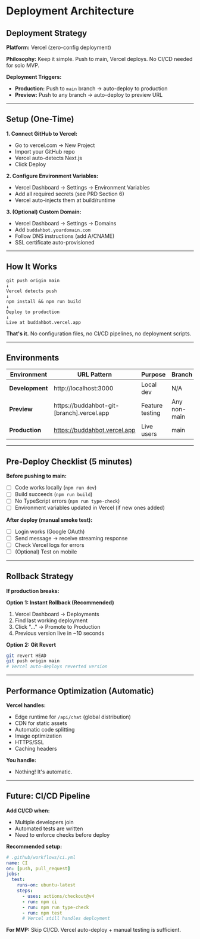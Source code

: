 # Deployment Architecture

## Deployment Strategy

**Platform:** Vercel (zero-config deployment)

**Philosophy:** Keep it simple. Push to main, Vercel deploys. No CI/CD needed for solo MVP.

**Deployment Triggers:**
- **Production:** Push to `main` branch → auto-deploy to production
- **Preview:** Push to any branch → auto-deploy to preview URL

---

## Setup (One-Time)

**1. Connect GitHub to Vercel:**
- Go to vercel.com → New Project
- Import your GitHub repo
- Vercel auto-detects Next.js
- Click Deploy

**2. Configure Environment Variables:**
- Vercel Dashboard → Settings → Environment Variables
- Add all required secrets (see PRD Section 6)
- Vercel auto-injects them at build/runtime

**3. (Optional) Custom Domain:**
- Vercel Dashboard → Settings → Domains
- Add `buddahbot.yourdomain.com`
- Follow DNS instructions (add A/CNAME)
- SSL certificate auto-provisioned

---

## How It Works

```
git push origin main
↓
Vercel detects push
↓
npm install && npm run build
↓
Deploy to production
↓
Live at buddahbot.vercel.app
```

**That's it.** No configuration files, no CI/CD pipelines, no deployment scripts.

---

## Environments

| Environment | URL Pattern | Purpose | Branch |
|-------------|------------|---------|--------|
| **Development** | http://localhost:3000 | Local dev | N/A |
| **Preview** | https://buddahbot-git-[branch].vercel.app | Feature testing | Any non-main |
| **Production** | https://buddahbot.vercel.app | Live users | main |

---

## Pre-Deploy Checklist (5 minutes)

**Before pushing to main:**
- [ ] Code works locally (`npm run dev`)
- [ ] Build succeeds (`npm run build`)
- [ ] No TypeScript errors (`npm run type-check`)
- [ ] Environment variables updated in Vercel (if new ones added)

**After deploy (manual smoke test):**
- [ ] Login works (Google OAuth)
- [ ] Send message → receive streaming response
- [ ] Check Vercel logs for errors
- [ ] (Optional) Test on mobile

---

## Rollback Strategy

**If production breaks:**

**Option 1: Instant Rollback (Recommended)**
1. Vercel Dashboard → Deployments
2. Find last working deployment
3. Click "..." → Promote to Production
4. Previous version live in ~10 seconds

**Option 2: Git Revert**
```bash
git revert HEAD
git push origin main
# Vercel auto-deploys reverted version
```

---

## Performance Optimization (Automatic)

**Vercel handles:**
- Edge runtime for `/api/chat` (global distribution)
- CDN for static assets
- Automatic code splitting
- Image optimization
- HTTPS/SSL
- Caching headers

**You handle:**
- Nothing! It's automatic.

---

## Future: CI/CD Pipeline

**Add CI/CD when:**
- Multiple developers join
- Automated tests are written
- Need to enforce checks before deploy

**Recommended setup:**
```yaml
# .github/workflows/ci.yml
name: CI
on: [push, pull_request]
jobs:
  test:
    runs-on: ubuntu-latest
    steps:
      - uses: actions/checkout@v4
      - run: npm ci
      - run: npm run type-check
      - run: npm test
      # Vercel still handles deployment
```

**For MVP:** Skip CI/CD. Vercel auto-deploy + manual testing is sufficient.
